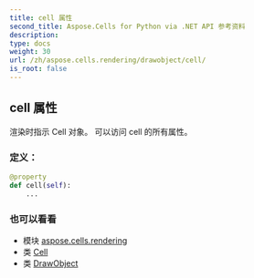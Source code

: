 ```yaml
---
title: cell 属性
second_title: Aspose.Cells for Python via .NET API 参考资料
description:
type: docs
weight: 30
url: /zh/aspose.cells.rendering/drawobject/cell/
is_root: false
---
```

## cell 属性

渲染时指示 Cell 对象。
可以访问 cell 的所有属性。
### 定义：
```python
@property
def cell(self):
    ...
```

### 也可以看看
* 模块 [aspose.cells.rendering](../../)
* 类 [Cell](/cells/python-net/zh/aspose.cells/cell)
* 类 [DrawObject](/cells/python-net/zh/aspose.cells.rendering/drawobject)
